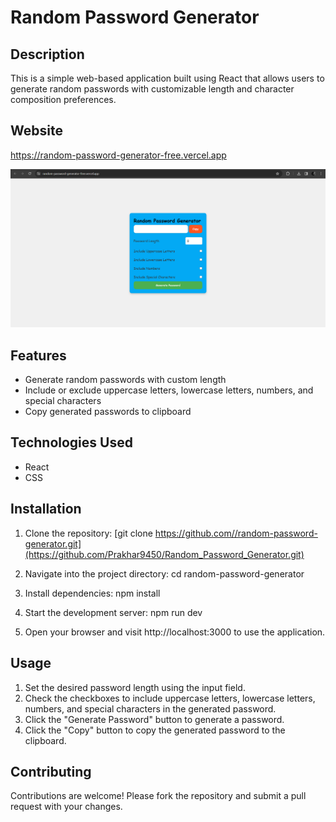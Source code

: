 # Random Password Generator

## Description

This is a simple web-based application built using React that allows users to generate random passwords with customizable length and character composition preferences.

## Website

https://random-password-generator-free.vercel.app

![Screenshot from 2024-02-13 23-13-53](https://github.com/Prakhar9450/Random_Password_Generator/blob/main/src/assets/Screenshot%202024-02-13%20231353.png)

## Features

- Generate random passwords with custom length
- Include or exclude uppercase letters, lowercase letters, numbers, and special characters
- Copy generated passwords to clipboard

## Technologies Used

- React
- CSS

## Installation

1. Clone the repository:
   [git clone https://github.com//random-password-generator.git](https://github.com/Prakhar9450/Random_Password_Generator.git)

2. Navigate into the project directory:
   cd random-password-generator

3. Install dependencies:
   npm install

4. Start the development server:
   npm run dev

5. Open your browser and visit http://localhost:3000 to use the application.

## Usage

1. Set the desired password length using the input field.
2. Check the checkboxes to include uppercase letters, lowercase letters, numbers, and special characters in the generated password.
3. Click the "Generate Password" button to generate a password.
4. Click the "Copy" button to copy the generated password to the clipboard.

## Contributing

Contributions are welcome! Please fork the repository and submit a pull request with your changes.

